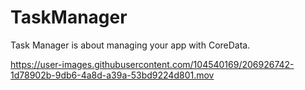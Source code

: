 # TaskManager

Task Manager is about managing your app with CoreData.

https://user-images.githubusercontent.com/104540169/206926742-1d78902b-9db6-4a8d-a39a-53bd9224d801.mov

